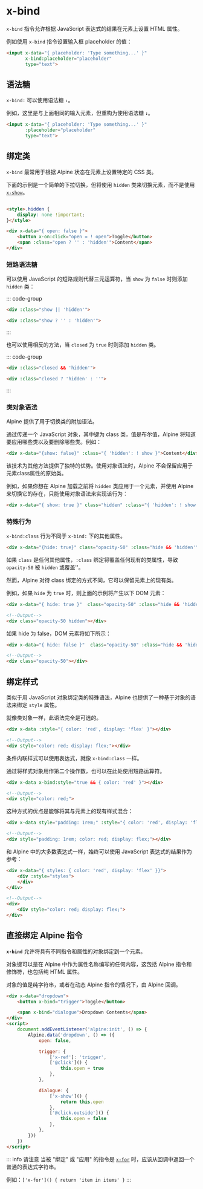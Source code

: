 # x-bind

`x-bind` 指令允许根据 JavaScript 表达式的结果在元素上设置 HTML 属性。

例如使用 `x-bind` 指令设置输入框 placeholder 的值：

```html {2}
<input x-data="{ placeholder: 'Type something...' }"
       x-bind:placeholder="placeholder"
       type="text">
```

## 语法糖

`x-bind:` 可以使用语法糖 **`:`**。

例如，这里是与上面相同的输入元素，但重构为使用语法糖 **`:`**。

```html {2}
<input x-data="{ placeholder: 'Type something...' }"
       :placeholder="placeholder"
       type="text">
```

## 绑定类

`x-bind` 最常用于根据 Alpine 状态在元素上设置特定的 CSS 类。

下面的示例是一个简单的下拉切换，但将使用 `hidden` 类来切换元素，而不是使用 [`x-show`](/x-show.md)。

```html

<style>.hidden {
    display: none !important;
}</style>

<div x-data="{ open: false }">
    <button x-on:click="open = ! open">Toggle</button>
    <span :class="open ? '' : 'hidden'">Content</span>
</div>
```

### 短路语法糖

可以使用 JavaScript 的短路规则代替三元运算符，当 `show` 为 `false` 时则添加 `hidden` 类：

::: code-group

```html [短路运算]
<div :class="show || 'hidden'">
```

```html [三元运算符]
<div :class="show ? '' : 'hidden'">
```

:::

也可以使用相反的方法，当 `closed` 为 `true` 时则添加 `hidden` 类。

::: code-group

```html [短路运算]
<div :class="closed && 'hidden'">
```

```html [三元运算符]
<div :class="closed ? 'hidden' : ''">
```

:::

### 类对象语法

Alpine 提供了用于切换类的附加语法。

通过传递一个 JavaScript 对象，其中键为 class 类，值是布尔值，Alpine 将知道要应用哪些类以及要删除哪些类。例如：

```html
<div x-data="{show: false}" :class="{ 'hidden': ! show }">Content</div>
```

该技术为其他方法提供了独特的优势。使用对象语法时，Alpine 不会保留应用于元素class属性的原始类。

例如，如果你想在 Alpine 加载之前将 `hidden` 类应用于一个元素，并使用 Alpine 来切换它的存在，只能使用对象语法来实现该行为：

```html
<div x-data="{ show: true }" class="hidden" :class="{ 'hidden': ! show }">Content</div>
```

### 特殊行为

`x-bind:class` 行为不同于 `x-bind:` 下的其他属性。

```html
<div x-data="{hide: true}" class="opacity-50" :class="hide && 'hidden'"></div>
```

如果 `class` 是任何其他属性，`:class` 绑定将覆盖任何现有的类属性，导致 `opacity-50` 被 `hidden` 或覆盖''。

然而，Alpine 对待 class 绑定的方式不同，它可以保留元素上的现有类。

例如，如果 `hide` 为 `true` 时，则上面的示例将产生以下 DOM 元素：

```html
<div x-data="{ hide: true }"  class="opacity-50" :class="hide && 'hidden'"></div>

<!--Output-->
<div class="opacity-50 hidden"></div>
```

如果 hide 为 false，DOM 元素将如下所示：

```html
<div x-data="{ hide: false }"  class="opacity-50" :class="hide && 'hidden'"></div>

<!--Output-->
<div class="opacity-50"></div>
```

## 绑定样式

类似于用 JavaScript 对象绑定类的特殊语法，Alpine 也提供了一种基于对象的语法来绑定 `style` 属性。

就像类对象一样，此语法完全是可选的。

```html
<div x-data :style="{ color: 'red', display: 'flex' }"></div>

<!--Output-->
<div style="color: red; display: flex;"></div>
```

条件内联样式可以使用表达式，就像 `x-bind:class` 一样。

通过将样式对象用作第二个操作数，也可以在此处使用短路运算符。

```html
<div x-data x-bind:style="true && { color: 'red' }"></div>

<!--Output-->
<div style="color: red;">
```

这种方式的优点是能够将其与元素上的现有样式混合：

```html
<div x-data style="padding: 1rem;" :style="{ color: 'red', display: 'flex' }"></div>

<!--Output-->
<div style="padding: 1rem; color: red; display: flex;"></div>
```

和 Alpine 中的大多数表达式一样，始终可以使用 JavaScript 表达式的结果作为参考：

```html
<div x-data="{ styles: { color: 'red', display: 'flex' }}">
    <div :style="styles">
    </div>
</div>

<!--Output-->
<div>
    <div style="color: red; display: flex;">
</div>
```

## 直接绑定 Alpine 指令

**`x-bind`** 允许将具有不同指令和属性的对象绑定到一个元素。

对象键可以是在 Alpine 中作为属性名称编写的任何内容，这包括 Alpine 指令和修饰符，也包括纯 HTML 属性。

对象的值是纯字符串，或者在动态 Alpine 指令的情况下，由 Alpine 回调。

```html
<div x-data="dropdown">
    <button x-bind="trigger">Toggle</button>

    <span x-bind="dialogue">Dropdown Contents</span>
</div>
<script>
    document.addEventListener('alpine:init', () => {
        Alpine.data('dropdown', () => ({
            open: false,

            trigger: {
                ['x-ref']: 'trigger',
                ['@click']() {
                    this.open = true
                },
            },

            dialogue: {
                ['x-show']() {
                    return this.open
                },
                ['@click.outside']() {
                    this.open = false
                },
            },
        }))
    })
</script>
```

::: info 请注意
当被 "绑定" 或 "应用" 的指令是 [`x-for`](/x-for.md) 时，应该从回调中返回一个普通的表达式字符串。

例如：`['x-for']() { return 'item in items' }`
:::
